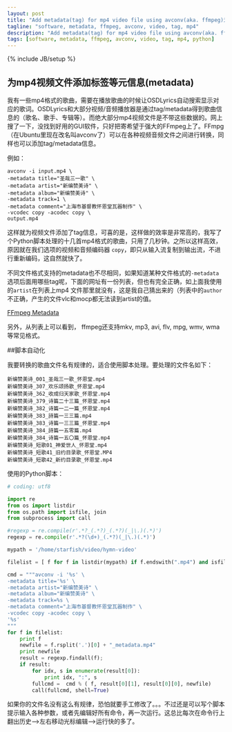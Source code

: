 ```yaml
---
layout: post
title: "Add metadata(tag) for mp4 video file using avconv(aka. ffmpeg)为mp4文件添加标签"
tagline: "software, metadata, ffmpeg, avconv, video, tag, mp4"
description: "Add metadata(tag) for mp4 video file using avconv(aka. ffmpeg)为mp4文件添加标签"
tags: [software, metadata, ffmpeg, avconv, video, tag, mp4, python]
---
```

{% include JB/setup %}

为mp4视频文件添加标签等元信息(metadata)
---

我有一些mp4格式的歌曲，需要在播放歌曲的时候让OSDLyrics自动搜索显示对应的歌词。OSDLyrics和大部分视频/音频播放器是通过tag/metadata得到歌曲信息的（歌名、歌手、专辑等）。而绝大部分mp4视频文件是不带这些数据的。网上搜了一下，没找到好用的GUI软件，只好把寄希望于强大的FFmpeg上了。FFmpg（在Ubuntu里现在改名叫avconv了）可以在各种视频音频文件之间进行转换，同样也可以添加tag/metadata信息。

例如：

~~~shell
avconv -i input.mp4 \
-metadata title="圣哉三一歌" \
-metadata artist="新编赞美诗" \
-metadata album="新编赞美诗" \
-metadata track=1 \
-metadata comment="上海市基督教怀恩堂瓦器制作" \
-vcodec copy -acodec copy \
output.mp4
~~~

这样就为视频文件添加了tag信息，可喜的是，这样做的效率是非常高的，我写了个Python脚本处理的十几首mp4格式的歌曲，只用了几秒钟。之所以这样高效，原因就在我们选项的视频和音频编码器 `copy`，即只从输入流复制到输出流，不进行重新编码，这自然就快了。

不同文件格式支持的metadata也不尽相同，如果知道某种文件格式的`-metadata`选项后面用哪些tag呢，下面的网址有一份列表，但也有完全正确，如上面我使用的`artist`在列表上mp4 文件那里就没有，这是我自己猜出来的（列表中的`author`不正确，产生的文件vlc和mocp都无法读到artist的值。

[FFmpeg Metadata](http://wiki.multimedia.cx/index.php?title=FFmpeg_Metadata)

另外，从列表上可以看到， ffmpeg还支持mkv, mp3, avi, flv, mpg, wmv, wma 等常见格式。

##脚本自动化

我要转换的歌曲文件名有规律的，适合使用脚本处理。要处理的文件名如下：

~~~shell
新编赞美诗_001_圣哉三一歌_怀恩堂.mp4
新编赞美诗_307_欢乐颂扬歌_怀恩堂.mp4
新编赞美诗_362_收成归天家歌_怀恩堂.mp4
新编赞美诗_379_诗篇二十三篇_怀恩堂.mp4
新编赞美诗_382_诗篇一二一篇_怀恩堂.mp4
新编赞美诗_383_詩篇一三三篇.mp4
新编赞美诗_383_诗篇一三三篇_怀恩堂.mp4
新编赞美诗_384_詩篇一五零篇.mp4
新编赞美诗_384_诗篇一五〇篇_怀恩堂.mp4
新编赞美诗_短歌01_神爱世人_怀恩堂.mp4
新编赞美诗_短歌41_旧约目录歌_怀恩堂.MP4
新编赞美诗_短歌42_新约目录歌_怀恩堂.mp4
~~~

使用的Python脚本：

~~~python
# coding: utf8

import re
from os import listdir
from os.path import isfile, join
from subprocess import call

#regexp = re.compile(r'.*?_(.*?)_(.*?)(_|\.)(.*)')
regexp = re.compile(r'.*?(\d+)_(.*?)(_|\.)(.*)')

mypath = '/home/starfish/video/hymn-video'

filelist = [ f for f in listdir(mypath) if f.endswith(".mp4") and isfile(join(mypath, f)) ]

cmd = """avconv -i '%s' \
-metadata title='%s' \
-metadata artist="新编赞美诗" \
-metadata album="新编赞美诗" \
-metadata track=%s \
-metadata comment="上海市基督教怀恩堂瓦器制作" \
-vcodec copy -acodec copy \
'%s'
"""
for f in filelist:
	print f
	newfile = f.rsplit('.')[0] + "_metadata.mp4"
	print newfile
	result = regexp.findall(f);
	if result:
		for idx, s in enumerate(result[0]):
			print idx, ":", s
		fullcmd =  cmd % ( f, result[0][1], result[0][0], newfile)
		call(fullcmd, shell=True)
~~~

如果你的文件名没有这么有规律，恐怕就要手工修改了。。。不过还是可以写个脚本提示输入各种参数，或者先编辑好所有命令，再一次运行。这总比每次在命令行上翻出历史-->左右移动光标编辑-->运行快的多了。
